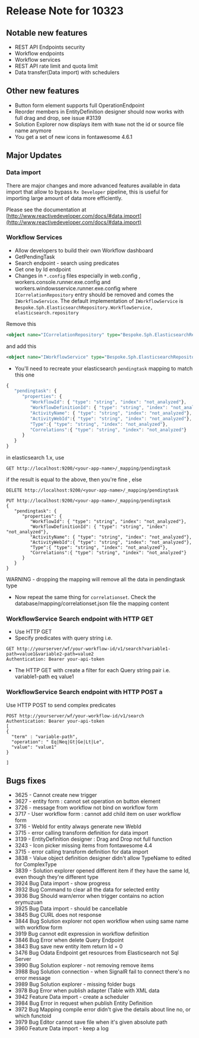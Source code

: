 # Release Note for 10323

## Notable new features
* REST API Endpoints security
* Workflow endpoints
* Workflow services
* REST API rate limit and quota limit
* Data transfer(Data import) with schedulers

## Other new features
* Button form element supports full OperationEndpoint
* Reorder members in EntityDefinition designer should now works with full drag and drop, see issue #3139
* Solution Explorer now displays item with `Name` not the id or source file name anymore
* You get a set of new icons in fontawesome 4.6.1


## Major Updates

### Data import
There are major changes and more advanced features available in data import that allow to bypass `Rx Developer` pipeline, this is useful for importing large amount of data more efficiently.

Please see the documentation at [http://www.reactivedeveloper.com/docs/#data.import](http://www.reactivedeveloper.com/docs/#data.import)

### Workflow Services
* Allow developers to build their own Workflow dashboard
* GetPendingTask
* Search endpoint - search using predicates
* Get one by Id endpoint
* Changes in `*.config` files especially in web.config , workers.console.runner.exe.config and workers.windowsservice.runner.exe.config where `ICorrelationRepository` entry should be removed and comes the `IWorkflowService`. The default implementation of `IWorkflowService` is  `Bespoke.Sph.ElasticsearchRepository.WorkflowService, elasticsearch.repository`

Remove this
```xml
<object name="ICorrelationRepository" type="Bespoke.Sph.ElasticsearchRepository.CorrelationRepository, elasticsearch.repository"
```

and add this
```xml
<object name="IWorkflowService" type="Bespoke.Sph.ElasticsearchRepository.WorkflowService, elasticsearch.repository" />
```

* You'll need to recreate your elasticsearch `pendingtask` mapping to match this one

```javascript
{
   "pendingtask": {
      "properties": {
         "WorkflowId": { "type": "string", "index": "not_analyzed"},
         "WorkflowDefinitionId": { "type": "string", "index": "not_analyzed"},
         "ActivityName": { "type": "string", "index": "not_analyzed"},
         "ActivityWebId":{ "type": "string", "index": "not_analyzed"},
         "Type":{ "type": "string", "index": "not_analyzed"},
         "Correlations":{ "type": "string", "index": "not_analyzed"}
      }
   }
}
```
in elasticsearch 1.x, use
```
GET http://localhost:9200/<your-app-name>/_mapping/pendingtask
```
if the result is equal to the above, then you're fine , else
```
DELETE http://localhost:9200/<your-app-name>/_mapping/pendingtask

PUT http://localhost:9200/<your-app-name>/_mapping/pendingtask
{
   "pendingtask": {
      "properties": {
         "WorkflowId": { "type": "string", "index": "not_analyzed"},
         "WorkflowDefinitionId": { "type": "string", "index": "not_analyzed"},
         "ActivityName": { "type": "string", "index": "not_analyzed"},
         "ActivityWebId":{ "type": "string", "index": "not_analyzed"},
         "Type":{ "type": "string", "index": "not_analyzed"},
         "Correlations":{ "type": "string", "index": "not_analyzed"}
      }
   }
}
```

WARNING - dropping the mapping will remove all the data in pendingtask type

* Now repeat the same thing for `correlationset`. Check the database/mapping/correlationset.json file the mapping content



### WorkflowService Search endpoint with HTTP GET
* Use HTTP GET
* Specify predicates with query string i.e.
```
GET http://yourserver/wf/your-workflow-id/v1/search?variable1-path=value1&variable2-path=value2
Authentication: Bearer your-api-token
```
* The HTTP GET with create a filter for each Query string pair i.e. variable1-path eq value1



### WorkflowService Search endpoint with HTTP POST a

 Use HTTP POST to send complex predicates
```
POST http://yourserver/wf/your-workflow-id/v1/search
Authentication: Bearer your-api-token
[
{
  "term" : "variable-path",
  "operation": " Eq|Neq|Gt|Ge|Lt|Le",
  "value": "value1"
}

]
```

## Bugs fixes
* 3625 - Cannot create new trigger
* 3627 - entity form : cannot set operation on button element
* 3726 - message from workflow not bind on workflow form
* 3717 - User workflow form : cannot add child item on user workflow form  
* 3716 - WebId for entity always generate new WebId
* 3715 - error calling transform definition for data import  
* 3139 - EntityDefinition designer : Drag and Drop not full function
* 3243 - Icon picker missing items from fontawesome 4.4
* 3715 - error calling transform definition for data import
* 3838 - Value object definition designer didn't allow TypeName to edited for ComplexType  
* 3839 - Solution explorer opened different item if they have the same Id, even though they're different type
* 3924 Bug Data import - show progress
* 3932 Bug Command to clear all the data for selected entity
* 3936 Bug Should warn/error when trigger contains no action erymuzuan
* 3925 Bug Data import - should be cancellable
* 3845 Bug CURL does not response
* 3844 Bug Solution explorer not open workflow when using same name with workflow form
* 3919 Bug cannot edit expression in workflow definition  
* 3846 Bug Error when delete Query Endpoint   
* 3843 Bug save new entity item return Id = 0  
* 3476 Bug Odata Endpoint get resources from Elasticsearch not Sql Server
* 3990 Bug Solution explorer - not removing remove items
* 3988 Bug Solution connection - when SignalR fail to connect there's no error message
* 3989 Bug Solution explorer - missing folder bugs
* 3978 Bug Error when publish adapter (Table with XML data
* 3942 Feature Data import - create a scheduler
* 3984 Bug Error in request when publish Entity Definition
* 3972 Bug Mapping compile error didn't give the details about line no, or which functoid
* 3979 Bug Editor cannot save file when it's given absolute path
* 3960 Feature Data import - keep a log
